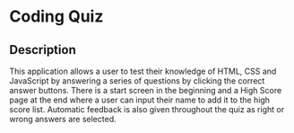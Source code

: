 # Coding Quiz

## Description
This application allows a user to test their knowledge of HTML, CSS and JavaScript by answering a series of questions by clicking the correct answer buttons. There is a start screen in the beginning and a High Score page at the end where a user can input their name to add it to the high score list. Automatic feedback is also given throughout the quiz as right or wrong answers are selected.
